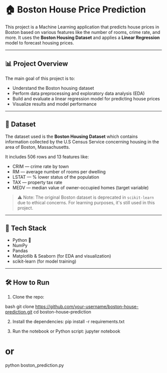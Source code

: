 # 🏠 Boston House Price Prediction

This project is a Machine Learning application that predicts house prices in Boston based on various features like the number of rooms, crime rate, and more. It uses the **Boston Housing Dataset** and applies a **Linear Regression** model to forecast housing prices.

---

## 📊 Project Overview

The main goal of this project is to:
- Understand the Boston housing dataset
- Perform data preprocessing and exploratory data analysis (EDA)
- Build and evaluate a linear regression model for predicting house prices
- Visualize results and model performance

---

## 📁 Dataset

The dataset used is the **Boston Housing Dataset** which contains information collected by the U.S Census Service concerning housing in the area of Boston, Massachusetts.

It includes 506 rows and 13 features like:
- CRIM — crime rate by town
- RM — average number of rooms per dwelling
- LSTAT — % lower status of the population
- TAX — property tax rate
- MEDV — median value of owner-occupied homes (target variable)

> ⚠️ Note: The original Boston dataset is deprecated in `scikit-learn` due to ethical concerns. For learning purposes, it's still used in this project.

---

## 🔧 Tech Stack

- Python 🐍
- NumPy
- Pandas
- Matplotlib & Seaborn (for EDA and visualization)
- scikit-learn (for model training)

---

## 🛠️ How to Run

1. Clone the repo:

bash
git clone https://github.com/your-username/boston-house-prediction.git
cd boston-house-prediction

2. Install the dependencies:
pip install -r requirements.txt

3. Run the notebook or Python script:
jupyter notebook
# or
python boston_prediction.py

